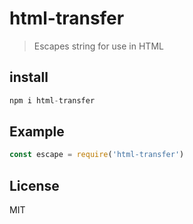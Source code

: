 # html-transfer
> Escapes string for use in HTML

## install
``` js
npm i html-transfer
```

## Example
``` js
const escape = require('html-transfer')
```


## License
MIT